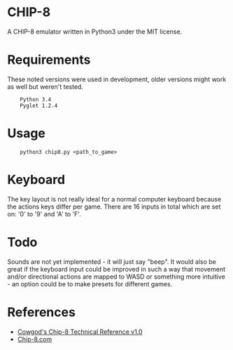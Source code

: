 # CHIP-8
A CHIP-8 emulator written in Python3 under the MIT license.

# Requirements
These noted versions were used in development, older versions might work as well but weren't tested.

        Python 3.4
        Pyglet 1.2.4

# Usage
        python3 chip8.py <path_to_game>

# Keyboard
The key layout is not really ideal for a normal computer keyboard because the actions keys differ per game. There are 16 inputs in total which are set on: '0' to '9' and 'A' to 'F'.

# Todo
Sounds are not yet implemented - it will just say "beep". It would also be great if the keyboard input could be improved in such a way that movement and/or directional actions are mapped to WASD or something more intuitive - an option could be to make presets for different games.

# References
- [Cowgod's Chip-8 Technical Reference v1.0](http://devernay.free.fr/hacks/chip8/C8TECH10.HTM)
- [Chip-8.com](http://chip8.com/)
